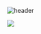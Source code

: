 ![header](https://capsule-render.vercel.app/api?type=waving&text=leeyatho's　Github&theme=tokyonight&animation=blink&fontAlign=70&fontSize=50&height=150)

<img src="https://img.shields.io/badge/intelliJ-20232a.svg?style=for-the-badge&logo=IntelliJ IDEA&logoColor=111111" />
